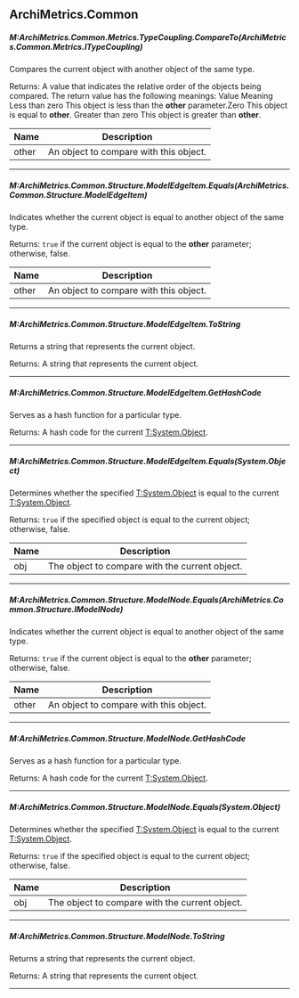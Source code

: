﻿## ArchiMetrics.Common ##

##### M:ArchiMetrics.Common.Metrics.TypeCoupling.CompareTo(ArchiMetrics.Common.Metrics.ITypeCoupling)

 Compares the current object with another object of the same type. 

Returns:  A value that indicates the relative order of the objects being compared. The return value has the following meanings: Value Meaning Less than zero This object is less than the __other__ parameter.Zero This object is equal to __other__. Greater than zero This object is greater than __other__. 

|Name|Description|
|-----|------|
|other|An object to compare with this object.|


---
##### M:ArchiMetrics.Common.Structure.ModelEdgeItem.Equals(ArchiMetrics.Common.Structure.ModelEdgeItem)

 Indicates whether the current object is equal to another object of the same type. 

Returns: `true` if the current object is equal to the __other__ parameter; otherwise, false. 

|Name|Description|
|-----|------|
|other|An object to compare with this object.|


---
##### M:ArchiMetrics.Common.Structure.ModelEdgeItem.ToString

 Returns a string that represents the current object. 

Returns:  A string that represents the current object. 



---
##### M:ArchiMetrics.Common.Structure.ModelEdgeItem.GetHashCode

 Serves as a hash function for a particular type. 

Returns:  A hash code for the current [T:System.Object](http://msdn.microsoft.com/en-us/library/System.Object.aspx). 



---
##### M:ArchiMetrics.Common.Structure.ModelEdgeItem.Equals(System.Object)

 Determines whether the specified [T:System.Object](http://msdn.microsoft.com/en-us/library/System.Object.aspx) is equal to the current [T:System.Object](http://msdn.microsoft.com/en-us/library/System.Object.aspx). 

Returns: `true` if the specified object is equal to the current object; otherwise, false. 

|Name|Description|
|-----|------|
|obj|The object to compare with the current object. |


---
##### M:ArchiMetrics.Common.Structure.ModelNode.Equals(ArchiMetrics.Common.Structure.IModelNode)

 Indicates whether the current object is equal to another object of the same type. 

Returns: `true` if the current object is equal to the __other__ parameter; otherwise, false. 

|Name|Description|
|-----|------|
|other|An object to compare with this object.|


---
##### M:ArchiMetrics.Common.Structure.ModelNode.GetHashCode

 Serves as a hash function for a particular type. 

Returns:  A hash code for the current [T:System.Object](http://msdn.microsoft.com/en-us/library/System.Object.aspx). 



---
##### M:ArchiMetrics.Common.Structure.ModelNode.Equals(System.Object)

 Determines whether the specified [T:System.Object](http://msdn.microsoft.com/en-us/library/System.Object.aspx) is equal to the current [T:System.Object](http://msdn.microsoft.com/en-us/library/System.Object.aspx). 

Returns: `true` if the specified object is equal to the current object; otherwise, false. 

|Name|Description|
|-----|------|
|obj|The object to compare with the current object. |


---
##### M:ArchiMetrics.Common.Structure.ModelNode.ToString

 Returns a string that represents the current object. 

Returns:  A string that represents the current object. 



---


